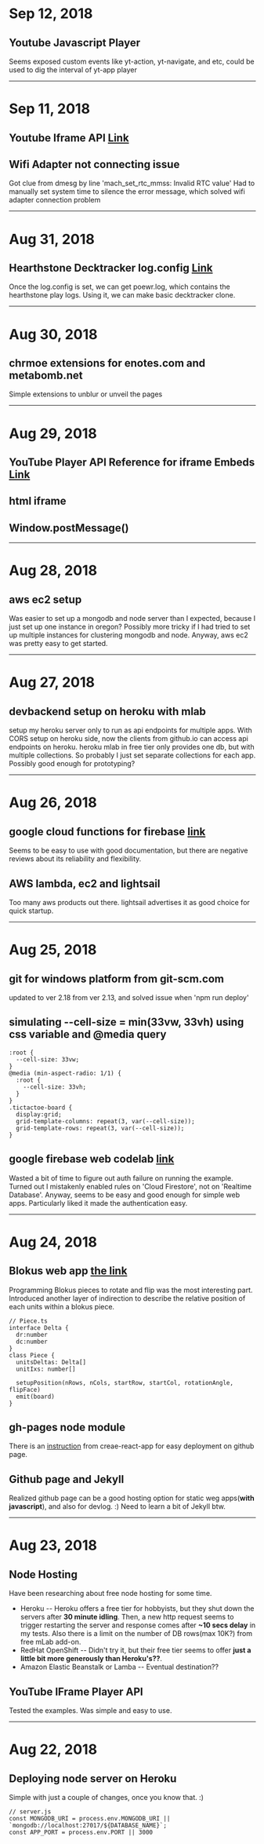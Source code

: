 # Sep 12, 2018

## Youtube Javascript Player
Seems exposed custom events like yt-action, yt-navigate, and etc, could be used to dig the interval of yt-app player

---

# Sep 11, 2018

## Youtube Iframe API [Link](https://developers.google.com/youtube/iframe_api_reference)

## Wifi Adapter not connecting issue
Got clue from dmesg by line 'mach_set_rtc_mmss: Invalid RTC value'
Had to manually set system time to silence the error message, which solved wifi adapter connection problem

---

# Aug 31, 2018

## Hearthstone Decktracker log.config [Link](https://github.com/jleclanche/fireplace/wiki/How-to-enable-logging)
Once the log.config is set, we can get poewr.log, which contains the hearthstone play logs. Using it, we can make basic decktracker clone.

---

# Aug 30, 2018

## chrmoe extensions for enotes.com and metabomb.net
Simple extensions to unblur or unveil the pages

---

# Aug 29, 2018

## YouTube Player API Reference for iframe Embeds [Link](https://developers.google.com/youtube/iframe_api_reference)

## html iframe

## Window.postMessage()

---

# Aug 28, 2018

## aws ec2 setup
Was easier to set up a mongodb and node server than I expected, because I just set up one instance in oregon? Possibly more tricky if I had tried to set up multiple instances for clustering mongodb and node. Anyway, aws ec2 was pretty easy to get started.

---

# Aug 27, 2018

## devbackend setup on heroku with mlab
setup my heroku server only to run as api endpoints for multiple apps. With CORS setup on heroku side, now the clients from github.io can access api endpoints on heroku.
heroku mlab in free tier only provides one db, but with multiple collections. So probably I just set separate collections for each app. Possibly good enough for prototyping?

---

# Aug 26, 2018

## google cloud functions for firebase [link](https://codelabs.developers.google.com/codelabs/firebase-cloud-functions/#0)
Seems to be easy to use with good documentation, but there are negative reviews about its reliability and flexibility.

## AWS lambda, ec2 and lightsail
Too many aws products out there. lightsail advertises it as good choice for quick startup.

---

# Aug 25, 2018

## git for windows platform from git-scm.com
updated to ver 2.18 from ver 2.13, and solved issue when 'npm run deploy'

## simulating --cell-size = min(33vw, 33vh) using css variable and @media query
```
:root {
  --cell-size: 33vw;
}
@media (min-aspect-radio: 1/1) {
  :root {
    --cell-size: 33vh;
  }
}
.tictactoe-board {
  display:grid;
  grid-template-columns: repeat(3, var(--cell-size));
  grid-template-rows: repeat(3, var(--cell-size));
}
```

## google firebase web codelab [link](https://codelabs.developers.google.com/codelabs/firebase-web/#0)
Wasted a bit of time to figure out auth failure on running the example. Turned out I mistakenly enabled rules on 'Cloud Firestore', not on 'Realtime Database'. Anyway, seems to be easy and good enough for simple web apps. Particularly liked it made the authentication easy.

---

# Aug 24, 2018

## Blokus web app [the link](https://g30133.github.io/blokus)
Programming Blokus pieces to rotate and flip was the most interesting part. Introduced another layer of indirection to describe the relative position of each units within a blokus piece.
```
// Piece.ts
interface Delta {
  dr:number
  dc:number
}
class Piece {
  unitsDeltas: Delta[]
  unitIxs: number[]
  
  setupPosition(nRows, nCols, startRow, startCol, rotationAngle, flipFace)
  emit(board)
}
```

## gh-pages node module
There is an [instruction](https://github.com/facebook/create-react-app/blob/master/packages/react-scripts/template/README.md#deployment) from creae-react-app for easy deployment on github page.


## Github page and Jekyll
Realized github page can be a good hosting option for static weg apps(**with javascript**), and also for devlog. :) Need to learn a bit of Jekyll btw.

---

# Aug 23, 2018

## Node Hosting
Have been researching about free node hosting for some time.
- Heroku
-- Heroku offers a free tier for hobbyists, but they shut down the servers after **30 minute idling**. Then, a new http request seems to trigger restarting the server and response comes after **~10 secs delay** in my tests. Also there is a limit on the number of DB rows(max 10K?) from free mLab add-on.
- RedHat OpenShift
-- Didn't try it, but their free tier seems to offer **just a little bit more generously than Heroku's??**.
- Amazon Elastic Beanstalk or Lamba
-- Eventual destination??

## YouTube IFrame Player API
Tested the examples. Was simple and easy to use.

---

# Aug 22, 2018

## Deploying node server on Heroku
Simple with just a couple of changes, once you know that. :)
```
// server.js
const MONGODB_URI = process.env.MONGODB_URI || `mongodb://localhost:27017/${DATABASE_NAME}`;
const APP_PORT = process.env.PORT || 3000
```
